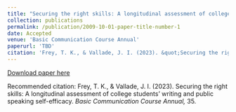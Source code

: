 ```yaml
---
title: "Securing the right skills: A longitudinal assessment of college students’ writing and public speaking self-efficacy"
collection: publications
permalink: /publication/2009-10-01-paper-title-number-1
date: Accepted
venue: 'Basic Communication Course Annual'
paperurl: 'TBD'
citation: 'Frey, T. K., & Vallade, J. I. (2023). &quot;Securing the right skills: A longitudinal assessment of college students’ writing and public speaking self-efficacy&quot; <i>Basic Communication Course Annual</i>. 35.'
---
```


[Download paper here](http://academicpages.github.io/files/paper1.pdf)

Recommended citation: Frey, T. K., & Vallade, J. I. (2023). Securing the right skills: A longitudinal assessment of college students’ writing and public speaking self-efficacy. <i>Basic Communication Course Annual,</i> 35.
